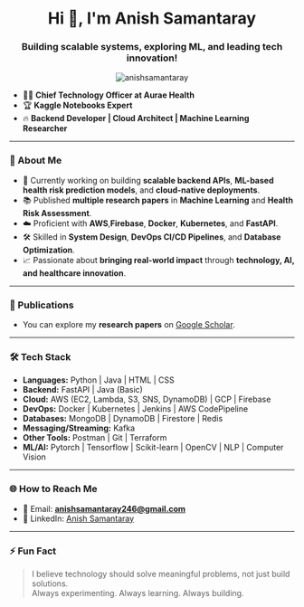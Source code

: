 <h1 align="center">Hi 👋, I'm Anish Samantaray</h1>
<h3 align="center">Building scalable systems, exploring ML, and leading tech innovation!</h3>

<p align="center">
  <img src="https://komarev.com/ghpvc/?username=anishsamantaray&label=Profile%20views&color=0e75b6&style=flat" alt="anishsamantaray" />
</p>

- 🧑‍💻 <strong>Chief Technology Officer at Aurae Health</strong>  
- 🏆 <strong>Kaggle Notebooks Expert</strong>  
- 🔥 <strong>Backend Developer | Cloud Architect | Machine Learning Researcher</strong>

---

### 🚀 About Me
- 🔭 Currently working on building <strong>scalable backend APIs</strong>, <strong>ML-based health risk prediction models</strong>, and <strong>cloud-native deployments</strong>.
- 📚 Published <strong>multiple research papers</strong> in <strong>Machine Learning</strong> and <strong>Health Risk Assessment</strong>.
- ☁️ Proficient with <strong>AWS</strong>,<strong>Firebase</strong>, <strong>Docker</strong>, <strong>Kubernetes</strong>, and <strong>FastAPI</strong>.
- 🛠️ Skilled in <strong>System Design</strong>, <strong>DevOps CI/CD Pipelines</strong>, and <strong>Database Optimization</strong>.
- 📈 Passionate about <strong>bringing real-world impact</strong> through <strong>technology, AI, and healthcare innovation</strong>.

---

### 📄 Publications
- You can explore my <strong>research papers</strong> on [Google Scholar](https://scholar.google.com/citations?user=DjzUICUAAAAJ&hl=en).

---

### 🛠️ Tech Stack
- <strong>Languages:</strong> Python | Java  | HTML | CSS
- <strong>Backend:</strong> FastAPI | Java (Basic)
- <strong>Cloud:</strong> AWS (EC2, Lambda, S3, SNS, DynamoDB) | GCP | Firebase
- <strong>DevOps:</strong> Docker | Kubernetes | Jenkins | AWS CodePipeline
- <strong>Databases:</strong> MongoDB | DynamoDB | Firestore | Redis
- <strong>Messaging/Streaming:</strong> Kafka
- <strong>Other Tools:</strong> Postman | Git | Terraform
- <strong>ML/AI:</strong> Pytorch | Tensorflow | Scikit-learn | OpenCV | NLP | Computer Vision
---

### 🌐 How to Reach Me
- 📢 Email: <strong>anishsamantaray246@gmail.com</strong>
- 💼 LinkedIn: [Anish Samantaray](www.linkedin.com/in/anish-samantaray)

---

### ⚡ Fun Fact
> I believe technology should solve meaningful problems, not just build solutions.  
> Always experimenting. Always learning. Always building.




